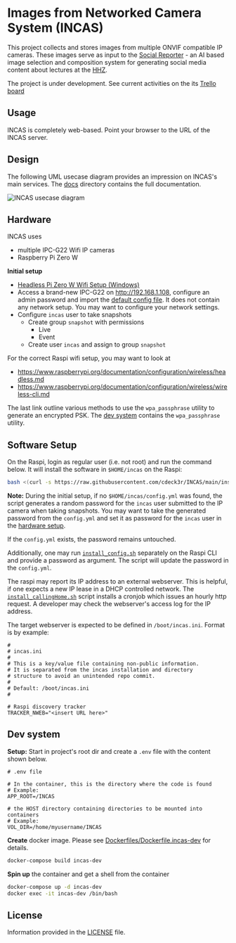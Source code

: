 # Images from Networked Camera System (INCAS) 

This project collects and stores images from multiple ONVIF compatible IP cameras. 
These images serve as input to the [Social Reporter](https://github.com/cdeck3r/Social-Reporter) - an AI based image selection and composition system for generating social media content about lectures at the [HHZ](https://www.hhz.de/master/digital-business-engineering/).

The project is under development. See current activities on the its [Trello board](https://trello.com/b/AOATCM0o)

## Usage

INCAS is completely web-based. Point your browser to the URL of the INCAS server.

## Design 

The following UML usecase diagram provides an impression on INCAS's main services. The [docs](docs/) directory contains the full documentation.

![INCAS usecase diagram](http://www.plantuml.com/plantuml/png/KypCIyufJKajBSfHo2WfAIYsqjSlIYpNIyyioIXDAYrEBKhEpoj9pIlHIyxFrKzEIKtEDYxIz_HpTWpMpqtCpDDFoKykrYzDZWUQarYiLr9H0W00)

## Hardware 

INCAS uses  

* multiple IPC-G22 Wifi IP cameras
* Raspberry Pi Zero W

**Initial setup**

* [Headless Pi Zero W Wifi Setup (Windows)](https://desertbot.io/blog/headless-pi-zero-w-wifi-setup-windows)
* Access a brand-new IPC-G22 on http://192.168.1.108, configure an admin password and import the [default config file](install/defaultConfigFile.backup). It does not contain any network setup. You may want to configure your network settings.
* Configure `incas` user to take snapshots
    * Create group `snapshot` with permissions 
        * Live
        * Event
    * Create user `incas` and assign to group `snapshot`

For the correct Raspi wifi setup, you may want to look at

* https://www.raspberrypi.org/documentation/configuration/wireless/headless.md
* https://www.raspberrypi.org/documentation/configuration/wireless/wireless-cli.md

The last link outline various methods to use the `wpa_passphrase` utility to generate an encrypted PSK. The [dev system](#dev-system) contains the `wpa_passphrase` utility.

## Software Setup

On the Raspi, login as regular user (i.e. not root) and run the command below. It will install the software in `$HOME/incas` on the Raspi:

```bash
bash <(curl -s https://raw.githubusercontent.com/cdeck3r/INCAS/main/install/install.sh)
```

**Note:** During the initial setup, if no `$HOME/incas/config.yml` was found, the script generates a random password for the `incas` user submitted to the IP camera when taking snapshots. You may want to take the generated password from the `config.yml` and set it as password for the `incas` user in the [hardware setup](#hardware).

If the `config.yml` exists, the password remains untouched.

Additionally, one may run [`install_config.sh`](install/install_config.sh) separately on the Raspi CLI and provide a password as argument. The script will update the password in the `config.yml`.


The raspi may report its IP address to an external webserver. This is helpful, if one expects a new IP lease in a DHCP controlled network. The [`install_callingHome.sh`](install/install_callingHome.sh) script installs a cronjob which issues an hourly http request. A developer may check the webserver's access log for the IP address. 

The target webserver is expected to be defined in `/boot/incas.ini`. Format is by example:

```
#
# incas.ini
#
# This is a key/value file containing non-public information. 
# It is separated from the incas installation and directory 
# structure to avoid an unintended repo commit.
#
# Default: /boot/incas.ini
# 

# Raspi discovery tracker
TRACKER_NWEB="<insert URL here>"

```

## Dev system

**Setup:** Start in project's root dir and create a `.env` file with the content shown below.
```
# .env file

# In the container, this is the directory where the code is found
# Example:
APP_ROOT=/INCAS

# the HOST directory containing directories to be mounted into containers
# Example:
VOL_DIR=/home/myusername/INCAS
```

**Create** docker image. Please see [Dockerfiles/Dockerfile.incas-dev](Dockerfiles/Dockerfile.incas-dev) for details.
```bash
docker-compose build incas-dev
```

**Spin up** the container and get a shell from the container
```bash
docker-compose up -d incas-dev
docker exec -it incas-dev /bin/bash
```

## License

Information provided in the [LICENSE](LICENSE) file.
